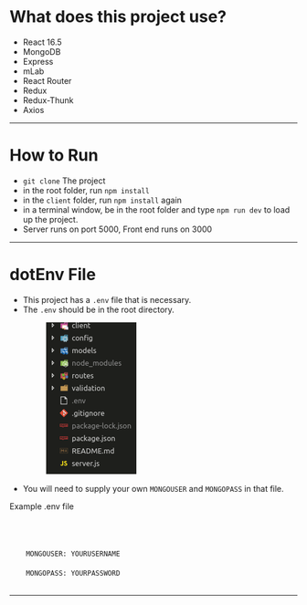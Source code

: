 # What does this project use?

- React 16.5
- MongoDB
- Express
- mLab
- React Router
- Redux
- Redux-Thunk
- Axios

<hr>

# How to Run

- `git clone` The project
- in the root folder, run `npm install`
- in the `client` folder, run `npm install` again
- in a terminal window, be in the root folder and type `npm run dev` to load up the project.
- Server runs on port 5000, Front end runs on 3000

<hr>

# dotEnv File

- This project has a `.env` file that is necessary.
- The `.env` should be in the root directory.
  <figure>
      <img src="screenshots/env_placement.png">
  </figure>
- You will need to supply your own `MONGOUSER` and `MONGOPASS` in that file.

Example .env file

<code>
<br>
    MONGOUSER: YOURUSERNAME<br>
    MONGOPASS: YOURPASSWORD<br>
</code>

<hr>
